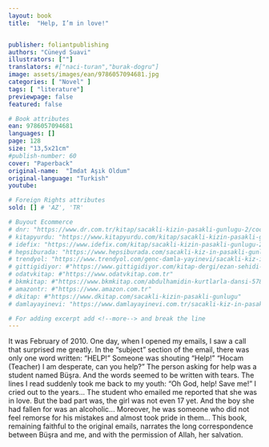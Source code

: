 ```yaml
---
layout: book
title:  "Help, I’m in love!"


publisher: foliantpublishing
authors: "Cüneyd Suavi"
illustrators: [""]
translators: #["naci-turan","burak-dogru"]
image: assets/images/ean/9786057094681.jpg
categories: [ "Novel" ]
tags: [ "literature"]
previewpage: false
featured: false

# Book attributes
ean: 9786057094681
languages: []
page: 128
size: "13,5x21cm"
#publish-number: 60
cover: "Paperback"
original-name:  "İmdat Aşık Oldum"
original-language: "Turkish"
youtube:

# Foreign Rights attributes
sold: [] # 'AZ', 'TR'

# Buyout Ecommerce
# dnr: "https://www.dr.com.tr/kitap/sacakli-kizin-pasakli-gunlugu-2/cocuk-ve-genclik/genclik-10-yas/roman-oyku/urunno=0001893059001"
# kitapyurdu: "https://www.kitapyurdu.com/kitap/sacakli-kizin-pasakli-gunlugu-2-/560122.html&filter_name=Sa%C3%A7akl%C4%B1+K%C4%B1z%27%C4%B1n+Pasakl%C4%B1+G%C3%BCnl%C3%BC%C4%9F%C3%BC+2"
# idefix: "https://www.idefix.com/kitap/sacakli-kizin-pasakli-gunlugu-2/cocuk-ve-genclik/genclik-10-yas/roman-oyku/urunno=0001893059001"
# hepsiburada: "https://www.hepsiburada.com/sacakli-kiz-in-pasakli-gunlugu-2-damla-yayinevi-p-HBV000012ER86"
# trendyol: "https://www.trendyol.com/genc-damla-yayinevi/sacakli-kiz-in-pasakli-gunlugu-2-p-54825777"
# gittigidiyor: #"https://www.gittigidiyor.com/kitap-dergi/ezan-sehidi-adnan-menderes_pdp_732728793"
# odatvkitap: #"https://www.odatvkitap.com.tr"
# bkmkitap: #"https://www.bkmkitap.com/abdulhamidin-kurtlarla-dansi-578226"
# amazontr: #"https://www.amazon.com.tr"
# dkitap: #"https://www.dkitap.com/sacakli-kizin-pasakli-gunlugu"
# damlayayinevi: "https://www.damlayayinevi.com.tr/sacakli-kiz-in-pasakli-gunlugu-2-bu-iste-bi-terslik-var"

# For adding excerpt add <!--more--> and break the line
---
```

It was February of 2010. One day, when I opened
my emails, I saw a call that surprised me greatly.
In the “subject” section of the email, there was only
one word written: “HELP!” Someone was shouting
“Help!” “Hocam (Teacher) I am desperate, can you
help?” The person asking for help was a student
named Büşra. And the words seemed to be written
with tears. The lines I read suddenly took me back
to my youth: “Oh God, help! Save me!” I cried out
to the years... The student who emailed me reported that she was in love. But the bad part was,
the girl was not even 17 yet. And the boy she had
fallen for was an alcoholic... Moreover, he was
someone who did not feel remorse for his mistakes
and almost took pride in them... This book, remaining faithful to the original emails, narrates the long
correspondence between Büşra and me, and with
the permission of Allah, her salvation.
<!--more--> 

